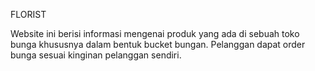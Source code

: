 FLORIST

Website ini berisi informasi mengenai produk yang ada di sebuah toko bunga khususnya dalam bentuk bucket bungan. Pelanggan dapat order bunga sesuai kinginan pelanggan sendiri.
